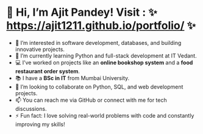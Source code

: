 # 👋 Hi, I’m Ajit Pandey!  Visit : ✨  https://ajit1211.github.io/portfolio/  ✨

- 👀 I’m interested in software development, databases, and building innovative projects.  
- 🌱 I’m currently learning Python and full-stack development at IT Vedant.  
- 💻 I’ve worked on projects like an **online bookshop system** and a **food restaurant order system**.  
- 📚 I have a **BSc in IT** from Mumbai University.  
- 💞️ I’m looking to collaborate on Python, SQL, and web development projects.  
- 📫 You can reach me via GitHub or connect with me for tech discussions.  
- ⚡ Fun fact: I love solving real-world problems with code and constantly improving my skills!  

<!---
ajit1211/ajit1211 is a ✨ special ✨ repository because its `README.md` (this file) appears on your GitHub profile.
You can click the Preview link to take a look at your changes.
--->
